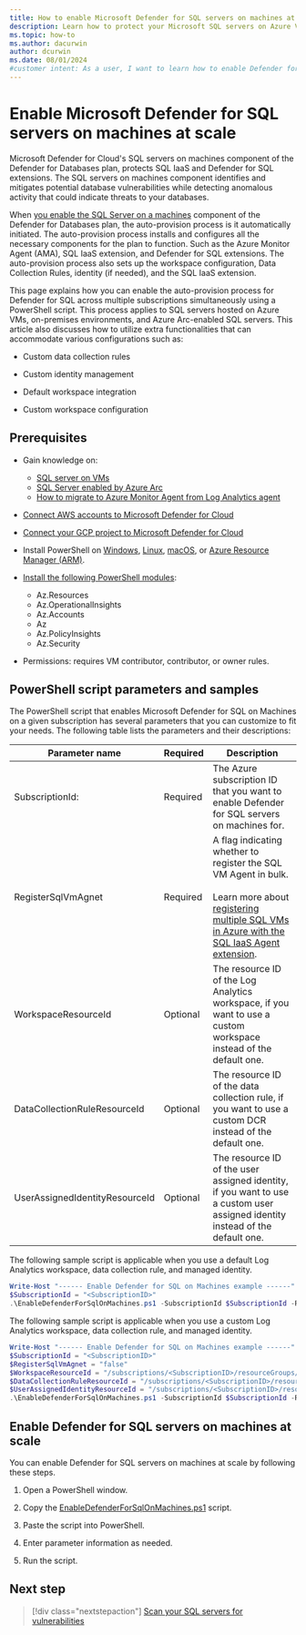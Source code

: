 ```yaml
---
title: How to enable Microsoft Defender for SQL servers on machines at scale
description: Learn how to protect your Microsoft SQL servers on Azure VMs, on-premises, and in hybrid and multicloud environments with Microsoft Defender for Cloud at scale.
ms.topic: how-to
ms.author: dacurwin
author: dcurwin
ms.date: 08/01/2024
#customer intent: As a user, I want to learn how to enable Defender for SQL servers at scale so that I can protect my SQL servers efficiently.
---
```


# Enable Microsoft Defender for SQL servers on machines at scale

Microsoft Defender for Cloud's SQL servers on machines component of the Defender for Databases plan, protects SQL IaaS and Defender for SQL extensions. The SQL servers on machines component identifies and mitigates potential database vulnerabilities while detecting anomalous activity that could indicate threats to your databases.

When [you enable the SQL Server on a machines](tutorial-enable-databases-plan.md#enable-specific-plans-database-protections) component of the Defender for Databases plan, the auto-provision process is it automatically initiated. The auto-provision process installs and configures all the necessary components for the plan to function. Such as the Azure Monitor Agent (AMA), SQL IaaS extension, and Defender for SQL extensions. The auto-provision process also sets up the workspace configuration, Data Collection Rules, identity (if needed), and the SQL IaaS extension.

This page explains how you can enable the auto-provision process for Defender for SQL across multiple subscriptions simultaneously using a PowerShell script. This process applies to SQL servers hosted on Azure VMs, on-premises environments, and Azure Arc-enabled SQL servers. This article also discusses how to utilize extra functionalities that can accommodate various configurations such as:

- Custom data collection rules

- Custom identity management 

- Default workspace integration 

- Custom workspace configuration

## Prerequisites

- Gain knowledge on: 
    - [SQL server on VMs](https://azure.microsoft.com/products/virtual-machines/sql-server/)
    - [SQL Server enabled by Azure Arc](/sql/sql-server/azure-arc/overview)
    - [How to migrate to Azure Monitor Agent from Log Analytics agent](../azure-monitor/agents/azure-monitor-agent-migration.md)

- [Connect AWS accounts to Microsoft Defender for Cloud](quickstart-onboard-aws.md)
- [Connect your GCP project to Microsoft Defender for Cloud](quickstart-onboard-gcp.md)

- Install PowerShell on [Windows](/powershell/scripting/install/installing-powershell-on-windows), [Linux](/powershell/scripting/install/installing-powershell-on-linux), [macOS](/powershell/scripting/install/installing-powershell-on-macos), or [Azure Resource Manager (ARM)](/powershell/scripting/install/powershell-on-arm).
- [Install the following PowerShell modules](/powershell/module/powershellget/install-module):
    - Az.Resources
    - Az.OperationalInsights
    - Az.Accounts
    - Az
    - Az.PolicyInsights
    - Az.Security

- Permissions: requires VM contributor, contributor, or owner rules.

## PowerShell script parameters and samples

The PowerShell script that enables Microsoft Defender for SQL on Machines on a given subscription has several parameters that you can customize to fit your needs. The following table lists the parameters and their descriptions:

| Parameter name | Required | Description |
|--|--|--|
| SubscriptionId: | Required | The Azure subscription ID that you want to enable Defender for SQL servers on machines for. |
| RegisterSqlVmAgnet | Required | A flag indicating whether to register the SQL VM Agent in bulk. <br><br> Learn more about [registering multiple SQL VMs in Azure with the SQL IaaS Agent extension](/azure/azure-sql/virtual-machines/windows/sql-agent-extension-manually-register-vms-bulk?view=azuresql). |
| WorkspaceResourceId | Optional | The resource ID of the Log Analytics workspace, if you want to use a custom workspace instead of the default one. |
| DataCollectionRuleResourceId | Optional | The resource ID of the data collection rule, if you want to use a custom DCR instead of the default one. |
| UserAssignedIdentityResourceId | Optional | The resource ID of the user assigned identity, if you want to use a custom user assigned identity instead of the default one. |

The following sample script is applicable when you use a default Log Analytics workspace, data collection rule, and managed identity.

```powershell
Write-Host "------ Enable Defender for SQL on Machines example ------" 
$SubscriptionId = "<SubscriptionID>"
.\EnableDefenderForSqlOnMachines.ps1 -SubscriptionId $SubscriptionId -RegisterSqlVmAgnet $RegisterSqlVmAgnet 
```

The following sample script is applicable when you use a custom Log Analytics workspace, data collection rule, and managed identity.

```powershell
Write-Host "------ Enable Defender for SQL on Machines example ------" 
$SubscriptionId = "<SubscriptionID>" 
$RegisterSqlVmAgnet = "false" 
$WorkspaceResourceId = "/subscriptions/<SubscriptionID>/resourceGroups/someResourceGroup/providers/Microsoft.OperationalInsights/workspaces/someWorkspace" 
$DataCollectionRuleResourceId = "/subscriptions/<SubscriptionID>/resourceGroups/someOtherResourceGroup/providers/Microsoft.Insights/dataCollectionRules/someDcr" 
$UserAssignedIdentityResourceId = "/subscriptions/<SubscriptionID>/resourceGroups/someElseResourceGroup/providers/Microsoft.ManagedIdentity/userAssignedIdentities/someManagedIdentity" 
.\EnableDefenderForSqlOnMachines.ps1 -SubscriptionId $SubscriptionId -RegisterSqlVmAgnet $RegisterSqlVmAgnet -WorkspaceResourceId $WorkspaceResourceId -DataCollectionRuleResourceId $DataCollectionRuleResourceId -UserAssignedIdentityResourceId $UserAssignedIdentityResourceId
```

## Enable Defender for SQL servers on machines at scale

You can enable Defender for SQL servers on machines at scale by following these steps.

1. Open a PowerShell window.

1. Copy the [EnableDefenderForSqlOnMachines.ps1](https://github.com/Azure/Microsoft-Defender-for-Cloud/blob/fd04330a79a4bcd48424bf7a4058f44216bc40e4/Powershell%20scripts/Enable%20Defender%20for%20SQL%20servers%20on%20machines/EnableDefenderForSqlOnMachines.ps1) script.

1. Paste the script into PowerShell.

1. Enter parameter information as needed.

1. Run the script. 

## Next step

> [!div class="nextstepaction"]
> [Scan your SQL servers for vulnerabilities](defender-for-sql-on-machines-vulnerability-assessment.md)
